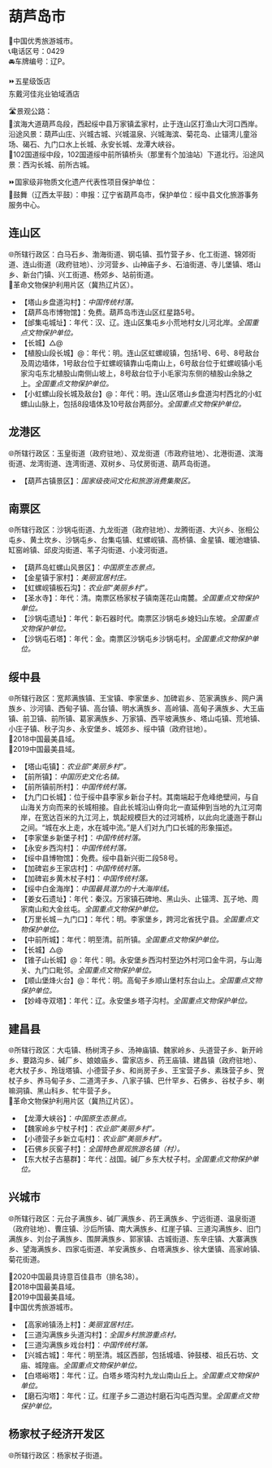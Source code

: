 # 葫芦岛市  
🏅中国优秀旅游城市。  
📞电话区号：0429  
🚘车牌编号：辽P。  

⏩五星级饭店  
东戴河佳兆业铂域酒店  

🛣️景观公路：  
🔸滨海大道葫芦岛段，西起绥中县万家镇孟家村，止于连山区打渔山大河口西岸。沿途风景：葫芦山庄、兴城古城、兴城温泉、兴城海滨、菊花岛、止锚湾儿童浴场、碣石、九门口水上长城、永安长城、龙潭大峡谷。  
🔸102国道绥中段，102国道绥中前所镇桥头（那里有个加油站）下道北行。沿途风景：西沟长城、前所古城。  

⏩国家级非物质文化遗产代表性项目保护单位：  
🔸鼓舞（辽西太平鼓）：申报：辽宁省葫芦岛市，保护单位：绥中县文化旅游事务服务中心。  

## 连山区  
🌐所辖行政区：白马石乡、渤海街道、钢屯镇、孤竹营子乡、化工街道、锦郊街道、连山街道（政府驻地）、沙河营乡、山神庙子乡、石油街道、寺儿堡镇、塔山乡、新台门镇、兴工街道、杨郊乡、站前街道。  
🚩革命文物保护利用片区（冀热辽片区）。  

* 【塔山乡盘道沟村】：*中国传统村落。*  
* 【葫芦岛市博物馆】：免费。葫芦岛市连山区红星路5号。  
* 【邰集屯城址】：年代：汉、辽。连山区集屯乡小荒地村女儿河北岸。*全国重点文物保护单位。*  
* 【长城】△@  
* 【植股山段长城】@：年代：明。连山区虹螺岘镇，包括1号、6号、8号敌台及周边墙体，1号敌台位于虹螺岘镇靠山屯南山上，6号敌台位于虹螺岘镇小毛家沟屯东北植股山南侧山坡上，8号敌台位于小毛家沟东侧的植股山余脉之上。*全国重点文物保护单位。*  
* 【小虹螺山段长城及敌台】@：年代：明。连山区塔山乡盘道沟村西北的小虹螺山山脉上，包括8段墙体及10号敌台两部分。*全国重点文物保护单位。*  

## 龙港区  
🌐所辖行政区：玉皇街道（政府驻地）、双龙街道（市政府驻地）、北港街道、滨海街道、龙湾街道、连湾街道、双树乡、马仗房街道、葫芦岛街道。  

* 【葫芦古镇景区】：*国家级夜间文化和旅游消费集聚区。*  

## 南票区  
🌐所辖行政区：沙锅屯街道、九龙街道（政府驻地）、龙腾街道、大兴乡、张相公屯乡、黄土坎乡、沙锅屯乡、台集屯镇、虹螺岘镇、高桥镇、金星镇、暖池塘镇、缸窑岭镇、邱皮沟街道、苇子沟街道、小凌河街道。  

* 【葫芦岛虹螺山风景区】：*中国原生态景点。*  
* 【金星镇于家村】：*美丽宜居村庄。*  
* 【虹螺岘镇板石沟】：*农业部“美丽乡村”。*  
* 【圣水寺】：年代：清。南票区杨家杖子镇南莲花山南麓。*全国重点文物保护单位。*  
* 【沙锅屯遗址】：年代：新石器时代。南票区沙锅屯乡媳妇山东坡。*全国重点文物保护单位。*  
* 【沙锅屯石塔】：年代：金。南票区沙锅屯乡沙锅屯村。*全国重点文物保护单位。*  

## 绥中县  
🌐所辖行政区：宽邦满族镇、王宝镇、李家堡乡、加碑岩乡、范家满族乡、网户满族乡、沙河镇、西甸子镇、高台镇、明水满族乡、高岭镇、高甸子满族乡、大王庙镇、前卫镇、前所镇、葛家满族乡、万家镇、西平坡满族乡、塔山屯镇、荒地镇、小庄子镇、秋子沟乡、永安堡乡、城郊乡、绥中镇（政府驻地）。  
🏅2018中国最美县域。  
🏅2019中国最美县域。  

* 【塔山屯镇】：*农业部“美丽乡村”。*  
* 【前所镇】：*中国历史文化名镇。*  
* 【前所镇前所村】：*中国传统村落。*  
* 【九门口长城】：位于绥中县李家乡新台子村。其南端起于危峰绝壁间，与自山海关方向而来的长城相接。自此长城沿山脊向北一直延伸到当地的九江河南岸，在宽达百米的九江河上，筑起规模巨大的过河城桥，以此向北逶迤于群山之间。“城在水上走，水在城中流。”是人们对九门口长城的形象描述。  
* 【李家堡乡新堡子村】：*中国传统村落。*  
* 【永安乡西沟村】：*中国传统村落。*  
* 【绥中县博物馆】：免费。绥中县新兴街二段58号。  
* 【加碑岩乡王家店村】：*中国传统村落。*  
* 【加碑岩乡黄木杖子村】：*中国传统村落。*  
* 【绥中白金海岸】：*中国最具潜力的十大海岸线。*  
* 【姜女石遗址】：年代：秦汉。万家镇石碑地、黑山头、止锚湾、瓦子地、周家南山和大金丝屯。*全国重点文物保护单位。*  
* 【万里长城－九门口】：年代：明。李家堡乡，跨河北省抚宁县。*全国重点文物保护单位。*  
* 【中前所城】：年代：明至清。前所镇。*全国重点文物保护单位。*  
* 【长城】△@  
* 【锥子山长城】@：年代：明。永安堡乡西沟村至边外村河口金牛洞，与山海关、九门口毗邻。*全国重点文物保护单位。*  
* 【顺山堡烽火台】@：年代：明。高甸子乡顺山堡村东台山上。*全国重点文物保护单位。*  
* 【妙峰寺双塔】：年代：辽。永安堡乡塔子沟村。*全国重点文物保护单位。*  

## 建昌县  
🌐所辖行政区：大屯镇、杨树湾子乡、汤神庙镇、魏家岭乡、头道营子乡、新开岭乡、要路沟乡、碱厂乡、娘娘庙乡、雷家店乡、药王庙镇、建昌镇（政府驻地）、老大杖子乡、玲珑塔镇、小德营子乡、和尚房子乡、王宝营子乡、素珠营子乡、贺杖子乡、养马甸子乡、二道湾子乡、八家子镇、巴什罕乡、石佛乡、谷杖子乡、喇嘛洞镇、黑山科乡、牤牛营子乡。  
🚩革命文物保护利用片区（冀热辽片区）。  

* 【龙潭大峡谷】：*中国原生态景点。*  
* 【魏家岭乡宁杖子村】：*农业部“美丽乡村”。*  
* 【小德营子乡新立屯村】：*农业部“美丽乡村”。*  
* 【石佛乡灰窖子村】：*全国特色景观旅游名镇（村）。*  
* 【东大杖子古墓群】：年代：战国。碱厂乡东大杖子村。*全国重点文物保护单位。*  

## 兴城市  
🌐所辖行政区：元台子满族乡、碱厂满族乡、药王满族乡、宁远街道、温泉街道（政府驻地）、曹庄镇、沙后所镇、南大满族乡、红崖子镇、三道沟满族乡、旧门满族乡、刘台子满族乡、围屏满族乡、郭家镇、古城街道、东辛庄镇、大寨满族乡、望海满族乡、四家屯街道、羊安满族乡、白塔满族乡、徐大堡镇、高家岭镇、菊花街道。  

🏅2020中国最具诗意百佳县市（排名38）。  
🏅2018中国最美县域。  
🏅2019中国最美县域。  
🏅中国优秀旅游城市。  

* 【高家岭镇汤上村】：*美丽宜居村庄。*  
* 【三道沟满族乡头道沟村】：*全国乡村旅游重点村。*  
* 【三道沟满族乡戏台村】：*中国传统村落。*  
* 【兴城古城】：年代：明至清。城区西部，包括城墙、钟鼓楼、祖氏石坊、文庙、城隍庙。*全国重点文物保护单位。*  
* 【白塔峪塔】：年代：辽。白塔乡塔沟村九龙山南山丘上。*全国重点文物保护单位。*  
* 【磨石沟塔】：年代：辽。红崖子乡二道边村磨石沟屯西沟里。*全国重点文物保护单位。*  

## 杨家杖子经济开发区  
🌐所辖行政区：杨家杖子街道。  